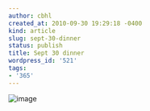 ```yaml
---
author: cbhl
created_at: 2010-09-30 19:29:18 -0400
kind: article
slug: sept-30-dinner
status: publish
title: Sept 30 dinner
wordpress_id: '521'
tags:
- '365'
---
```


![image](//images.michael-chang.ca/blog/wp-content/uploads/2010/09/wpid-IMG_20100930_192838.jpg)
